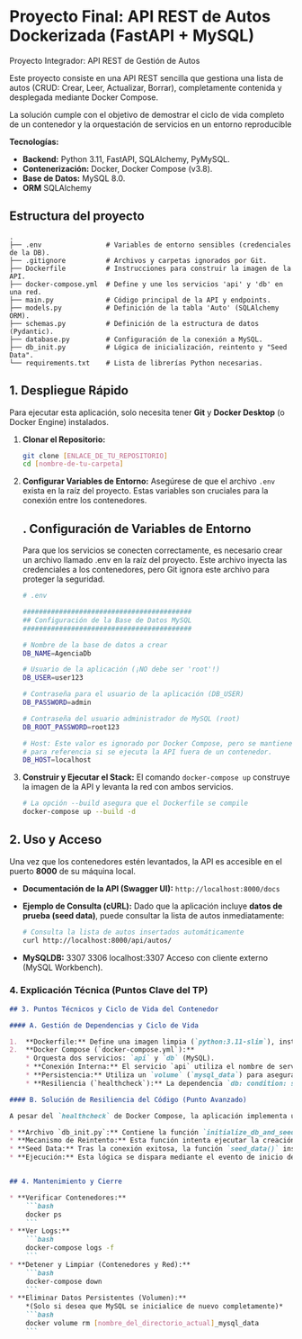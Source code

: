 # Proyecto Final: API REST de Autos Dockerizada (FastAPI + MySQL)

Proyecto Integrador: API REST de Gestión de Autos

Este proyecto consiste en una API REST sencilla que gestiona una lista de autos (CRUD: Crear, Leer, Actualizar, Borrar), completamente contenida y desplegada mediante Docker Compose.

La solución cumple con el objetivo de demostrar el ciclo de vida completo de un contenedor y la orquestación de servicios en un entorno reproducible

**Tecnologías:**
* **Backend:** Python 3.11, FastAPI, SQLAlchemy, PyMySQL.
* **Contenerización:** Docker, Docker Compose (v3.8).
* **Base de Datos:** MySQL 8.0.
* **ORM** SQLAlchemy


## Estructura del proyecto
```text
.
├── .env                # Variables de entorno sensibles (credenciales de la DB).
├── .gitignore          # Archivos y carpetas ignorados por Git.
├── Dockerfile          # Instrucciones para construir la imagen de la API.
├── docker-compose.yml  # Define y une los servicios 'api' y 'db' en una red.
├── main.py             # Código principal de la API y endpoints.
├── models.py           # Definición de la tabla 'Auto' (SQLAlchemy ORM).
├── schemas.py          # Definición de la estructura de datos (Pydantic).
├── database.py         # Configuración de la conexión a MySQL.
├── db_init.py          # Lógica de inicialización, reintento y "Seed Data".
└── requirements.txt    # Lista de librerías Python necesarias.
```

## 1. Despliegue Rápido

Para ejecutar esta aplicación, solo necesita tener **Git** y **Docker Desktop** (o Docker Engine) instalados.

1.  **Clonar el Repositorio:**
    ```bash
    git clone [ENLACE_DE_TU_REPOSITORIO]
    cd [nombre-de-tu-carpeta]
    ```

2.  **Configurar Variables de Entorno:**
    Asegúrese de que el archivo `.env` exista en la raíz del proyecto. Estas variables son cruciales para la conexión entre los contenedores.

    ## . Configuración de Variables de Entorno

    Para que los servicios se conecten correctamente, es necesario crear un archivo llamado .env en la raíz del proyecto. Este archivo inyecta las credenciales a los contenedores, pero Git ignora este archivo para proteger la seguridad.
    ```bash
    # .env

    ##########################################
    ## Configuración de la Base de Datos MySQL
    ##########################################

    # Nombre de la base de datos a crear
    DB_NAME=AgenciaDb

    # Usuario de la aplicación (¡NO debe ser 'root'!)
    DB_USER=user123

    # Contraseña para el usuario de la aplicación (DB_USER)
    DB_PASSWORD=admin

    # Contraseña del usuario administrador de MySQL (root)
    DB_ROOT_PASSWORD=root123

    # Host: Este valor es ignorado por Docker Compose, pero se mantiene
    # para referencia si se ejecuta la API fuera de un contenedor.
    DB_HOST=localhost
    ```
3.  **Construir y Ejecutar el Stack:**
    El comando `docker-compose up` construye la imagen de la API y levanta la red con ambos servicios.
    ```bash
    # La opción --build asegura que el Dockerfile se compile
    docker-compose up --build -d
    ```


## 2. Uso y Acceso

Una vez que los contenedores estén levantados, la API es accesible en el puerto **8000** de su máquina local.

* **Documentación de la API (Swagger UI):**
    `http://localhost:8000/docs`

* **Ejemplo de Consulta (cURL):**
    Dado que la aplicación incluye **datos de prueba (seed data)**, puede consultar la lista de autos inmediatamente:
    ```bash
    # Consulta la lista de autos insertados automáticamente
    curl http://localhost:8000/api/autos/
    ```
* **MySQLDB:** 3307	3306	localhost:3307	Acceso con cliente externo (MySQL Workbench).


### 4. Explicación Técnica (Puntos Clave del TP)

```markdown
## 3. Puntos Técnicos y Ciclo de Vida del Contenedor

#### A. Gestión de Dependencias y Ciclo de Vida

1.  **Dockerfile:** Define una imagen limpia (`python:3.11-slim`), instala dependencias (`requirements.txt`), y usa `CMD ["uvicorn"...]` como comando de inicio.
2.  **Docker Compose (`docker-compose.yml`):**
    * Orquesta dos servicios: `api` y `db` (MySQL).
    * **Conexión Interna:** El servicio `api` utiliza el nombre de servicio **`db`** como host, conectándose al puerto **3306** interno. (Nota: El puerto `3307:3306` en el servicio `db` es solo para acceso externo, no para la comunicación entre contenedores).
    * **Persistencia:** Utiliza un `volume` (`mysql_data`) para asegurar que los datos de MySQL persistan si el contenedor `db` se detiene o se reinicia.
    * **Resiliencia (`healthcheck`):** La dependencia `db: condition: service_healthy` combinada con el `healthcheck` de MySQL garantiza que la API no intentará iniciar hasta que la base de datos esté lista para aceptar conexiones.

#### B. Solución de Resiliencia del Código (Punto Avanzado)

A pesar del `healthcheck` de Docker Compose, la aplicación implementa una lógica de reintento en el código Python para manejar la ventana de tiempo donde la base de datos puede estar lista pero lenta para responder a consultas de SQLAlchemy:

* **Archivo `db_init.py`:** Contiene la función `initialize_db_and_seed()`.
* **Mecanismo de Reintento:** Esta función intenta ejecutar la creación de tablas (`Base.metadata.create_all`) hasta **10 veces** con un retraso de 2 segundos, capturando los errores de `OperationalError` de MySQL.
* **Seed Data:** Tras la conexión exitosa, la función `seed_data()` inserta datos de prueba si la tabla está vacía, haciendo que la API sea funcional inmediatamente.
* **Ejecución:** Esta lógica se dispara mediante el evento de inicio de FastAPI: `@app.on_event("startup")` en `main.py`.


## 4. Mantenimiento y Cierre

* **Verificar Contenedores:**
    ```bash
    docker ps
    ```
* **Ver Logs:**
    ```bash
    docker-compose logs -f
    ```
* **Detener y Limpiar (Contenedores y Red):**
    ```bash
    docker-compose down
    ```
* **Eliminar Datos Persistentes (Volumen):**
    *(Solo si desea que MySQL se inicialice de nuevo completamente)*
    ```bash
    docker volume rm [nombre_del_directorio_actual]_mysql_data
    ```

